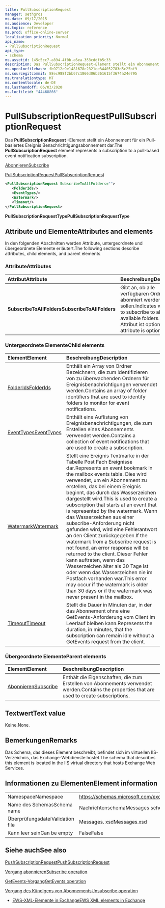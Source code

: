```yaml
---
title: PullSubscriptionRequest
manager: sethgros
ms.date: 09/17/2015
ms.audience: Developer
ms.topic: reference
ms.prod: office-online-server
localization_priority: Normal
api_name:
- PullSubscriptionRequest
api_type:
- schema
ms.assetid: 145c5cc7-a894-4f0b-a6ea-358cddfb5c33
description: Das PullSubscriptionRequest-Element stellt ein Abonnement für ein Pull-basiertes Ereignis Benachrichtigungsabonnement dar.
ms.openlocfilehash: fb9712c9e1481678c2821ee344052783d5c25bf9
ms.sourcegitcommit: 88ec988f2bb67c1866d06b361615f3674a24e795
ms.translationtype: MT
ms.contentlocale: de-DE
ms.lasthandoff: 06/03/2020
ms.locfileid: "44468866"
---
```

# <a name="pullsubscriptionrequest"></a><span data-ttu-id="468e3-103">PullSubscriptionRequest</span><span class="sxs-lookup"><span data-stu-id="468e3-103">PullSubscriptionRequest</span></span>

<span data-ttu-id="468e3-104">Das **PullSubscriptionRequest** -Element stellt ein Abonnement für ein Pull-basiertes Ereignis Benachrichtigungsabonnement dar.</span><span class="sxs-lookup"><span data-stu-id="468e3-104">The **PullSubscriptionRequest** element represents a subscription to a pull-based event notification subscription.</span></span> 
  
[<span data-ttu-id="468e3-105">Abonnieren</span><span class="sxs-lookup"><span data-stu-id="468e3-105">Subscribe</span></span>](subscribe.md)
  
[<span data-ttu-id="468e3-106">PullSubscriptionRequest</span><span class="sxs-lookup"><span data-stu-id="468e3-106">PullSubscriptionRequest</span></span>](pullsubscriptionrequest.md)
  
```XML
<PullSubscriptionRequest SubscribeToAllFolders="">
   <FolderIds/>
   <EventTypes/>
   <Watermark/>
   <Timeout/>
</PullSubscriptionRequest>
```

 <span data-ttu-id="468e3-107">**PullSubscriptionRequestType**</span><span class="sxs-lookup"><span data-stu-id="468e3-107">**PullSubscriptionRequestType**</span></span>
## <a name="attributes-and-elements"></a><span data-ttu-id="468e3-108">Attribute und Elemente</span><span class="sxs-lookup"><span data-stu-id="468e3-108">Attributes and elements</span></span>

<span data-ttu-id="468e3-109">In den folgenden Abschnitten werden Attribute, untergeordnete und übergeordnete Elemente erläutert.</span><span class="sxs-lookup"><span data-stu-id="468e3-109">The following sections describe attributes, child elements, and parent elements.</span></span>
  
### <a name="attributes"></a><span data-ttu-id="468e3-110">Attribute</span><span class="sxs-lookup"><span data-stu-id="468e3-110">Attributes</span></span>

|<span data-ttu-id="468e3-111">**Attribut**</span><span class="sxs-lookup"><span data-stu-id="468e3-111">**Attribute**</span></span>|<span data-ttu-id="468e3-112">**Beschreibung**</span><span class="sxs-lookup"><span data-stu-id="468e3-112">**Description**</span></span>|
|:-----|:-----|
|<span data-ttu-id="468e3-113">**SubscribeToAllFolders**</span><span class="sxs-lookup"><span data-stu-id="468e3-113">**SubscribeToAllFolders**</span></span> <br/> |<span data-ttu-id="468e3-114">Gibt an, ob alle verfügbaren Ordner abonniert werden sollen.</span><span class="sxs-lookup"><span data-stu-id="468e3-114">Indicates whether to subscribe to all available folders.</span></span> <span data-ttu-id="468e3-115">Dieses Attribut ist optional.</span><span class="sxs-lookup"><span data-stu-id="468e3-115">This attribute is optional.</span></span>  <br/> |
   
### <a name="child-elements"></a><span data-ttu-id="468e3-116">Untergeordnete Elemente</span><span class="sxs-lookup"><span data-stu-id="468e3-116">Child elements</span></span>

|<span data-ttu-id="468e3-117">**Element**</span><span class="sxs-lookup"><span data-stu-id="468e3-117">**Element**</span></span>|<span data-ttu-id="468e3-118">**Beschreibung**</span><span class="sxs-lookup"><span data-stu-id="468e3-118">**Description**</span></span>|
|:-----|:-----|
|[<span data-ttu-id="468e3-119">FolderIds</span><span class="sxs-lookup"><span data-stu-id="468e3-119">FolderIds</span></span>](folderids.md) <br/> |<span data-ttu-id="468e3-120">Enthält ein Array von Ordner Bezeichnern, die zum Identifizieren von zu überwachenden Ordnern für Ereignisbenachrichtigungen verwendet werden.</span><span class="sxs-lookup"><span data-stu-id="468e3-120">Contains an array of folder identifiers that are used to identify folders to monitor for event notifications.</span></span>  <br/> |
|[<span data-ttu-id="468e3-121">EventTypes</span><span class="sxs-lookup"><span data-stu-id="468e3-121">EventTypes</span></span>](eventtypes.md) <br/> |<span data-ttu-id="468e3-122">Enthält eine Auflistung von Ereignisbenachrichtigungen, die zum Erstellen eines Abonnements verwendet werden.</span><span class="sxs-lookup"><span data-stu-id="468e3-122">Contains a collection of event notifications that are used to create a subscription.</span></span>  <br/> |
|[<span data-ttu-id="468e3-123">Watermark</span><span class="sxs-lookup"><span data-stu-id="468e3-123">Watermark</span></span>](watermark.md) <br/> |<span data-ttu-id="468e3-124">Stellt eine Ereignis Textmarke in der Tabelle Post Fach Ereignisse dar.</span><span class="sxs-lookup"><span data-stu-id="468e3-124">Represents an event bookmark in the mailbox events table.</span></span> <span data-ttu-id="468e3-125">Dies wird verwendet, um ein Abonnement zu erstellen, das bei einem Ereignis beginnt, das durch das Wasserzeichen dargestellt wird.</span><span class="sxs-lookup"><span data-stu-id="468e3-125">This is used to create a subscription that starts at an event that is represented by the watermark.</span></span> <span data-ttu-id="468e3-126">Wenn das Wasserzeichen aus einer subscribe-Anforderung nicht gefunden wird, wird eine Fehlerantwort an den Client zurückgegeben.</span><span class="sxs-lookup"><span data-stu-id="468e3-126">If the watermark from a Subscribe request is not found, an error response will be returned to the client.</span></span> <span data-ttu-id="468e3-127">Dieser Fehler kann auftreten, wenn das Wasserzeichen älter als 30 Tage ist oder wenn das Wasserzeichen nie im Postfach vorhanden war.</span><span class="sxs-lookup"><span data-stu-id="468e3-127">This error may occur if the watermark is older than 30 days or if the watermark was never present in the mailbox.</span></span>  <br/> |
|[<span data-ttu-id="468e3-128">Timeout</span><span class="sxs-lookup"><span data-stu-id="468e3-128">Timeout</span></span>](timeout.md) <br/> |<span data-ttu-id="468e3-129">Stellt die Dauer in Minuten dar, in der das Abonnement ohne eine GetEvents-Anforderung vom Client im Leerlauf bleiben kann.</span><span class="sxs-lookup"><span data-stu-id="468e3-129">Represents the duration, in minutes, that the subscription can remain idle without a GetEvents request from the client.</span></span>  <br/> |
   
### <a name="parent-elements"></a><span data-ttu-id="468e3-130">Übergeordnete Elemente</span><span class="sxs-lookup"><span data-stu-id="468e3-130">Parent elements</span></span>

|<span data-ttu-id="468e3-131">**Element**</span><span class="sxs-lookup"><span data-stu-id="468e3-131">**Element**</span></span>|<span data-ttu-id="468e3-132">**Beschreibung**</span><span class="sxs-lookup"><span data-stu-id="468e3-132">**Description**</span></span>|
|:-----|:-----|
|[<span data-ttu-id="468e3-133">Abonnieren</span><span class="sxs-lookup"><span data-stu-id="468e3-133">Subscribe</span></span>](subscribe.md) <br/> |<span data-ttu-id="468e3-134">Enthält die Eigenschaften, die zum Erstellen von Abonnements verwendet werden.</span><span class="sxs-lookup"><span data-stu-id="468e3-134">Contains the properties that are used to create subscriptions.</span></span>  <br/> |
   
## <a name="text-value"></a><span data-ttu-id="468e3-135">Textwert</span><span class="sxs-lookup"><span data-stu-id="468e3-135">Text value</span></span>

<span data-ttu-id="468e3-136">Keine.</span><span class="sxs-lookup"><span data-stu-id="468e3-136">None.</span></span>
  
## <a name="remarks"></a><span data-ttu-id="468e3-137">Bemerkungen</span><span class="sxs-lookup"><span data-stu-id="468e3-137">Remarks</span></span>

<span data-ttu-id="468e3-138">Das Schema, das dieses Element beschreibt, befindet sich im virtuellen IIS-Verzeichnis, das Exchange-Webdienste hostet.</span><span class="sxs-lookup"><span data-stu-id="468e3-138">The schema that describes this element is located in the IIS virtual directory that hosts Exchange Web Services.</span></span>
  
## <a name="element-information"></a><span data-ttu-id="468e3-139">Informationen zu Elementen</span><span class="sxs-lookup"><span data-stu-id="468e3-139">Element information</span></span>

|||
|:-----|:-----|
|<span data-ttu-id="468e3-140">Namespace</span><span class="sxs-lookup"><span data-stu-id="468e3-140">Namespace</span></span>  <br/> |https://schemas.microsoft.com/exchange/services/2006/messages  <br/> |
|<span data-ttu-id="468e3-141">Name des Schemas</span><span class="sxs-lookup"><span data-stu-id="468e3-141">Schema name</span></span>  <br/> |<span data-ttu-id="468e3-142">Nachrichtenschema</span><span class="sxs-lookup"><span data-stu-id="468e3-142">Messages schema</span></span>  <br/> |
|<span data-ttu-id="468e3-143">Überprüfungsdatei</span><span class="sxs-lookup"><span data-stu-id="468e3-143">Validation file</span></span>  <br/> |<span data-ttu-id="468e3-144">Messages. xsd</span><span class="sxs-lookup"><span data-stu-id="468e3-144">Messages.xsd</span></span>  <br/> |
|<span data-ttu-id="468e3-145">Kann leer sein</span><span class="sxs-lookup"><span data-stu-id="468e3-145">Can be empty</span></span>  <br/> |<span data-ttu-id="468e3-146">False</span><span class="sxs-lookup"><span data-stu-id="468e3-146">False</span></span>  <br/> |
   
## <a name="see-also"></a><span data-ttu-id="468e3-147">Siehe auch</span><span class="sxs-lookup"><span data-stu-id="468e3-147">See also</span></span>



[<span data-ttu-id="468e3-148">PushSubscriptionRequest</span><span class="sxs-lookup"><span data-stu-id="468e3-148">PushSubscriptionRequest</span></span>](pushsubscriptionrequest.md)
  
[<span data-ttu-id="468e3-149">Vorgang abonnieren</span><span class="sxs-lookup"><span data-stu-id="468e3-149">Subscribe operation</span></span>](subscribe-operation.md)
  
[<span data-ttu-id="468e3-150">GetEvents-Vorgang</span><span class="sxs-lookup"><span data-stu-id="468e3-150">GetEvents operation</span></span>](getevents-operation.md)
  
[<span data-ttu-id="468e3-151">Vorgang des Kündigens von Abonnements</span><span class="sxs-lookup"><span data-stu-id="468e3-151">Unsubscribe operation</span></span>](unsubscribe-operation.md)


- [<span data-ttu-id="468e3-152">EWS-XML-Elemente in Exchange</span><span class="sxs-lookup"><span data-stu-id="468e3-152">EWS XML elements in Exchange</span></span>](ews-xml-elements-in-exchange.md)

